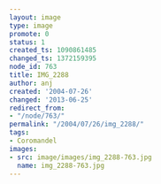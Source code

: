```yaml
---
layout: image
type: image
promote: 0
status: 1
created_ts: 1090861485
changed_ts: 1372159395
node_id: 763
title: IMG_2288
author: anj
created: '2004-07-26'
changed: '2013-06-25'
redirect_from:
- "/node/763/"
permalink: "/2004/07/26/img_2288/"
tags:
- Coromandel
images:
- src: image/images/img_2288-763.jpg
  name: img_2288-763.jpg
---
```


